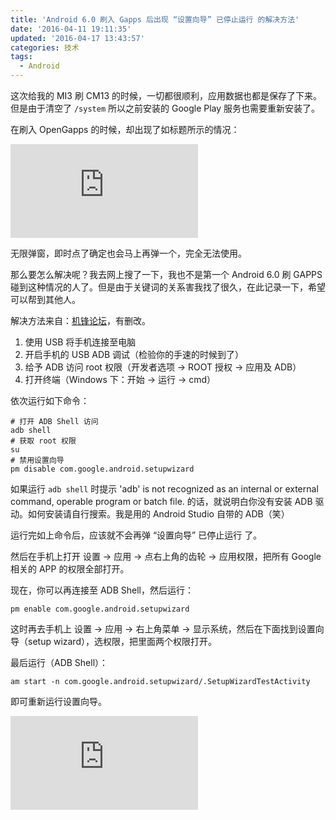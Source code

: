 ```yaml
---
title: 'Android 6.0 刷入 Gapps 后出现 “设置向导” 已停止运行 的解决方法'
date: '2016-04-11 19:11:35'
updated: '2016-04-17 13:43:57'
categories: 技术
tags:
  - Android
---
```


这次给我的 MI3 刷 CM13 的时候，一切都很顺利，应用数据也都是保存了下来。但是由于清空了 `/system` 所以之前安装的 Google Play 服务也需要重新安装了。

在刷入 OpenGapps 的时候，却出现了如标题所示的情况：

![setup wizard stopped](https://img.prin.studio/legacy/image.php?di=F02V)

无限弹窗，即时点了确定也会马上再弹一个，完全无法使用。

那么要怎么解决呢？我去网上搜了一下，我也不是第一个 Android 6.0 刷 GAPPS 碰到这种情况的人了。但是由于关键词的关系害我找了很久，在此记录一下，希望可以帮到其他人。

解决方法来自：[机锋论坛](http://bbs.gfan.com/forum.php?mod=viewthread&tid=8089541&page=1#pid294243082)，有删改。

<!--more-->

1. 使用 USB 将手机连接至电脑
2. 开启手机的 USB ADB 调试（检验你的手速的时候到了）
3. 给予 ADB 访问 root 权限（开发者选项 -> ROOT 授权 -> 应用及 ADB）
4. 打开终端（Windows 下：开始 -> 运行 -> cmd）

依次运行如下命令：

```shell
# 打开 ADB Shell 访问
adb shell
# 获取 root 权限
su
# 禁用设置向导
pm disable com.google.android.setupwizard
```

如果运行 `adb shell` 时提示 'adb' is not recognized as an internal or external command, operable program or batch file. 的话，就说明白你没有安装 ADB 驱动。如何安装请自行搜索。我是用的 Android Studio 自带的 ADB（笑）

运行完如上命令后，应该就不会再弹 “设置向导” 已停止运行 了。

然后在手机上打开 设置 -> 应用 -> 点右上角的齿轮 -> 应用权限，把所有 Google 相关的 APP 的权限全部打开。

现在，你可以再连接至 ADB Shell，然后运行：

```shell
pm enable com.google.android.setupwizard
```

这时再去手机上 设置 -> 应用 -> 右上角菜单 -> 显示系统，然后在下面找到设置向导（setup wizard），选权限，把里面两个权限打开。

最后运行（ADB Shell）：
```shell
am start -n com.google.android.setupwizard/.SetupWizardTestActivity
```

即可重新运行设置向导。

![setup wizard success](https://img.prin.studio/legacy/image.php?di=2HUU)



